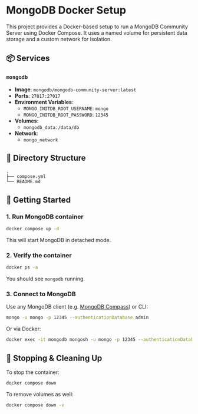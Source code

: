 # MongoDB Docker Setup

This project provides a Docker-based setup to run a MongoDB Community Server using Docker Compose. It uses a named volume for persistent data storage and a custom network for isolation.

## 📦 Services

### `mongodb`

- **Image**: `mongodb/mongodb-community-server:latest`
- **Ports**: `27017:27017`
- **Environment Variables**:
  - `MONGO_INITDB_ROOT_USERNAME`: `mongo`
  - `MONGO_INITDB_ROOT_PASSWORD`: `12345`
- **Volumes**:
  - `mongodb_data:/data/db`
- **Network**:
  - `mongo_network`

## 📁 Directory Structure

```
.
├── compose.yml
└── README.md
```

## 🚀 Getting Started

### 1. Run MongoDB container

```bash
docker compose up -d
```

This will start MongoDB in detached mode.

### 2. Verify the container

```bash
docker ps -a
```

You should see `mongodb` running.

### 3. Connect to MongoDB

Use any MongoDB client (e.g. [MongoDB Compass](https://www.mongodb.com/products/compass)) or CLI:

```bash
mongo -u mongo -p 12345 --authenticationDatabase admin
```

Or via Docker:

```bash
docker exec -it mongodb mongosh -u mongo -p 12345 --authenticationDatabase admin
```

## 🧹 Stopping & Cleaning Up

To stop the container:

```bash
docker compose down
```

To remove volumes as well:

```bash
docker compose down -v
```